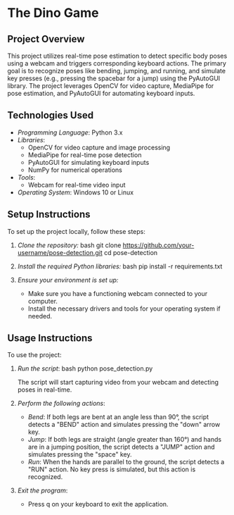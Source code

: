 # The Dino Game

## Project Overview
This project utilizes real-time pose estimation to detect specific body poses using a webcam and triggers corresponding keyboard actions. The primary goal is to recognize poses like bending, jumping, and running, and simulate key presses (e.g., pressing the spacebar for a jump) using the PyAutoGUI library. The project leverages OpenCV for video capture, MediaPipe for pose estimation, and PyAutoGUI for automating keyboard inputs.

## Technologies Used
- *Programming Language*: Python 3.x
- *Libraries*:
  - OpenCV for video capture and image processing
  - MediaPipe for real-time pose detection
  - PyAutoGUI for simulating keyboard inputs
  - NumPy for numerical operations
- *Tools*:
  - Webcam for real-time video input
- *Operating System*: Windows 10 or Linux

## Setup Instructions
To set up the project locally, follow these steps:

1. *Clone the repository:*
    bash
    git clone https://github.com/your-username/pose-detection.git
    cd pose-detection
    

2. *Install the required Python libraries:*
    bash
    pip install -r requirements.txt
    

3. *Ensure your environment is set up:*
    - Make sure you have a functioning webcam connected to your computer.
    - Install the necessary drivers and tools for your operating system if needed.

## Usage Instructions
To use the project:

1. *Run the script*:
    bash
    python pose_detection.py
    
    The script will start capturing video from your webcam and detecting poses in real-time.

2. *Perform the following actions*:
   - *Bend*: If both legs are bent at an angle less than 90°, the script detects a "BEND" action and simulates pressing the "down" arrow key.
   - *Jump*: If both legs are straight (angle greater than 160°) and hands are in a jumping position, the script detects a "JUMP" action and simulates pressing the "space" key.
   - *Run*: When the hands are parallel to the ground, the script detects a "RUN" action. No key press is simulated, but this action is recognized.

3. *Exit the program*:
   - Press q on your keyboard to exit the application.
